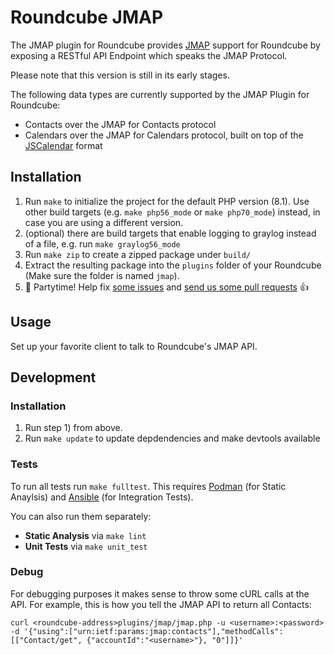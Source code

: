 # Roundcube JMAP
The JMAP plugin for Roundcube provides [JMAP](https://jmap.io/) support for Roundcube by exposing a RESTful API Endpoint which speaks the JMAP Protocol.

Please note that this version is still in its early stages.

The following data types are currently supported by the JMAP Plugin for Roundcube:

* Contacts over the JMAP for Contacts protocol
* Calendars over the JMAP for Calendars protocol, built on top of the [JSCalendar](https://tools.ietf.org/html/draft-ietf-calext-jscalendar-32) format

## Installation
1. Run `make` to initialize the project for the default PHP version (8.1). Use other build targets (e.g. `make php56_mode` or `make php70_mode`) instead, in case you are using a different version.
1. (optional) there are build targets that enable logging to graylog instead of a file, e.g. run `make graylog56_mode`
1. Run `make zip` to create a zipped package under `build/`
1. Extract the resulting package into the `plugins` folder of your Roundcube (Make sure the folder is named `jmap`).
1. 🎉 Partytime! Help fix [some issues](https://github.com/audriga/jmap-roundcube/issues) and [send us some pull requests](https://github.com/audriga/jmap-roundcube/pulls) 👍

## Usage
Set up your favorite client to talk to Roundcube's JMAP API.

## Development
### Installation
1. Run step 1) from above.
1. Run `make update` to update depdendencies and make devtools available

### Tests
To run all tests run `make fulltest`. This requires [Podman](https://podman.io/)
(for Static Anaylsis) and [Ansible](https://www.ansible.com/) (for Integration
Tests).

You can also run them separately:

* **Static Analysis** via `make lint`
* **Unit Tests** via `make unit_test`

### Debug
For debugging purposes it makes sense to throw some cURL calls at the API. For example, this is how you tell the JMAP API to return all Contacts:

```
curl <roundcube-address>plugins/jmap/jmap.php -u <username>:<password> -d '{"using":["urn:ietf:params:jmap:contacts"],"methodCalls":[["Contact/get", {"accountId":"<username>"}, "0"]]}'
```
